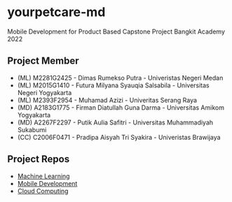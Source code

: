 # yourpetcare-md
Mobile Development for Product Based Capstone Project Bangkit Academy 2022

## Project Member 
* (ML) M2281G2425 - Dimas Rumekso Putra - Univeristas Negeri Medan 
* (ML) M2015G1410 - Futura Milyana Syauqia Salsabila - Universitas Negeri Yogyakarta 
* (ML) M2393F2954 - Muhamad Azizi - Univeritas Serang Raya 
* (MD) A2183G1775 - Firman Diatullah Guna Darma - Universitas Amikom Yogyakarta
* (MD) A2267F2297 - Putik Aulia Safitri - Universitas Muhammadiyah Sukabumi
* (CC) C2006F0471 - Pradipa Aisyah Tri Syakira - Univeristas Brawijaya 

## Project Repos 
* [Machine Learning](https://github.com/memelabela/yourpetcare-ml)
* [Mobile Development](https://github.com/vandarma27/yourpetcare-md)
* [Cloud Computing](https://github.com/pradipaaisyah/yourpetcare-cc)
